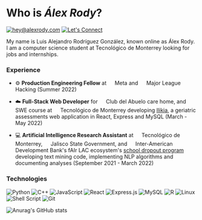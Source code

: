 # Who is *Álex Rody*?

[![hey@alexrody.com](https://shields.io/badge/%F0%9F%93%AC%20hey@alexrody.com-beige?style=for-the-badge)](mailto:hey@alexrody.com)
[![Let's Connect](https://shields.io/badge/let's%20connect!-blue?logo=linkedin&style=for-the-badge)](https://www.linkedin.com/in/alexrody/)

My name is Luis Alejandro Rodríguez González, known online as Álex Rody. I am a computer science student at Tecnológico de Monterrey looking for jobs and internships.

### Experience

- ⚙️ **Production Engineering Fellow** at <img src="https://static.xx.fbcdn.net/rsrc.php/yi/r/gbO80SSOuBU.ico" style="height: 1em;"> Meta and <img src="https://fellowship.mlh.io/favicon.ico" style="height: 1em;"> Major League Hacking (Summer 2022)

- ☁️ **Full-Stack Web Developer** for <img src="https://clubdelabuelo.com.mx/wp-content/uploads/2019/12/cropped-iconologo-32x32.png" style="height: 1em;"> Club del Abuelo care home, and SWE course at <img src="https://tec.mx/sites/default/files/favicon.ico" style="height: 1em;"> Tecnológico de Monterrey developing [Ilikia](https://github.com/alexrody/ilikia), a geriatric assessments web application in React, Express and MySQL (March - May 2022)

- 💻 **Artificial Intelligence Research Assistant** at <img src="https://tec.mx/sites/default/files/favicon.ico" style="height: 1em;"> Tecnológico de Monterrey, <img src="https://www.jalisco.gob.mx/sites/all/themes/custom/jwbootstrap3/favicon.ico" style="height: 1em;"> Jalisco State Government, and <img src="https://iadb.org/themes/custom/iadb/favicon.ico" style="height: 1em;"> Inter-American Development Bank's fAIr LAC ecosystem's [school dropout program](https://fairlac.iadb.org/en/piloto/abandono-escolar-jalisco) developing text mining code, implementing NLP algorithms and documenting analyses (September 2021 - March 2022)

### Technologies

![Python](https://img.shields.io/badge/python-3670A0?style=for-the-badge&logo=python&logoColor=ffdd54)
![C++](https://img.shields.io/badge/c++-%2300599C.svg?style=for-the-badge&logo=c%2B%2B&logoColor=white)
![JavaScript](https://img.shields.io/badge/javascript-%23323330.svg?style=for-the-badge&logo=javascript&logoColor=%23F7DF1E)
![React](https://img.shields.io/badge/react-%2320232a.svg?style=for-the-badge&logo=react&logoColor=%2361DAFB)
![Express.js](https://img.shields.io/badge/express.js-%23404d59.svg?style=for-the-badge&logo=express&logoColor=%2361DAFB)
![MySQL](https://img.shields.io/badge/mysql-%2300f.svg?style=for-the-badge&logo=mysql&logoColor=white)
![R](https://img.shields.io/badge/r-%23276DC3.svg?style=for-the-badge&logo=r&logoColor=white)
![Linux](https://img.shields.io/badge/Linux-FCC624?style=for-the-badge&logo=linux&logoColor=black)
![Shell Script](https://img.shields.io/badge/shell_script-%23121011.svg?style=for-the-badge&logo=gnu-bash&logoColor=white)
![Git](https://img.shields.io/badge/git-%23F05033.svg?style=for-the-badge&logo=git&logoColor=white)

![Anurag's GitHub stats](https://github-readme-stats.vercel.app/api?username=alexrody&show_icons=true&theme=dark&count_private=true)
